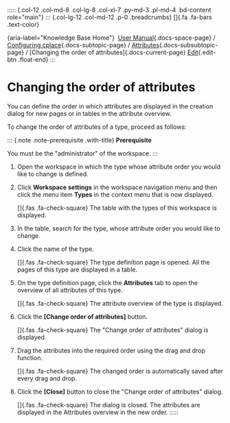 ::::: {.col-12 .col-md-8 .col-lg-8 .col-xl-7 .py-md-3 .pl-md-4 .bd-content role="main"}
::: {.col-lg-12 .col-md-12 .p-0 .breadcrumbs}
[]{.fa .fa-bars .text-color}

[](https://docs.cplace.io/){aria-label="Knowledge Base Home"}  [User
Manual](/user-manual-en/){.docs-space-page} / [Configuring
cplace](/user-manual-en/cplace-konfigurieren/){.docs-subtopic-page} /
[Attributes](/user-manual-en/cplace-konfigurieren/attribute/){.docs-subsubtopic-page}
/ [Changing the order of attributes]{.docs-current-page} [
Edit](https://github.com/collaborationfactory/cplace-doc-user-enu/blob/release/25.2/cplace-konfigurieren/attribute/reihenfolge-von-attributen_aendern.md){.edit-btn
.float-end}
:::

# Changing the order of attributes

You can define the order in which attributes are displayed in the
creation dialog for new pages or in tables in the attribute overview.

To change the order of attributes of a type, proceed as follows:

::: {.note .note-prerequisite .with-title}
**Prerequisite**

You must be the "administrator" of the workspace.
:::

1.  Open the workspace in which the type whose attribute order you would
    like to change is defined.

2.  Click **Workspace settings** in the workspace navigation menu and
    then click the menu item **Types** in the context menu that is now
    displayed.

    []{.fas .fa-check-square} The table with the types of this workspace
    is displayed.

3.  In the table, search for the type, whose attribute order you would
    like to change.

4.  Click the name of the type.

    []{.fas .fa-check-square} The type definition page is opened. All
    the pages of this type are displayed in a table.

5.  On the type definition page, click the **Attributes** tab to open
    the overview of all attributes of this type.

    []{.fas .fa-check-square} The attribute overview of the type is
    displayed.

6.  Click the **\[Change order of attributes\]** button.

    []{.fas .fa-check-square} The "Change order of attributes" dialog is
    displayed.

7.  Drag the attributes into the required order using the drag and drop
    function.

    []{.fas .fa-check-square} The changed order is automatically saved
    after every drag and drop.

8.  Click the **\[Close\]** button to close the "Change order of
    attributes" dialog.

    []{.fas .fa-check-square} The dialog is closed. The attributes are
    displayed in the Attributes overview in the new order.
:::::
